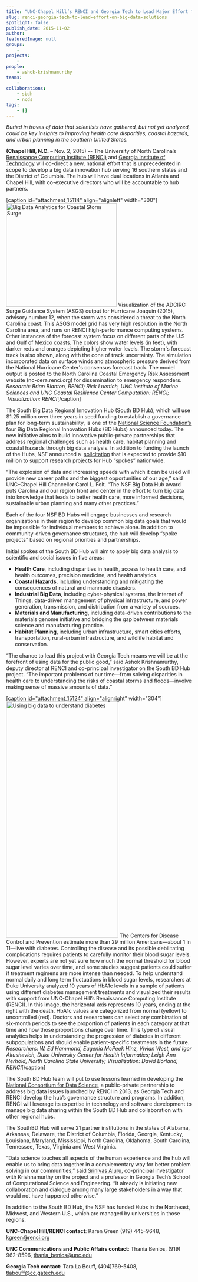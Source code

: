 ```yaml
---
title: "UNC-Chapel Hill’s RENCI and Georgia Tech to Lead Major Effort that Applies Big Data Solutions to Challenges Faced in North Carolina and the South"
slug: renci-georgia-tech-to-lead-effort-on-big-data-solutions
spotlight: false
publish_date: 2015-11-02
author: 
featuredImage: null
groups:
    - 
projects:
    - 
people:
    - ashok-krishnamurthy
teams: 
    - 
collaborations:
    - sbdh
    - ncds
tags:
    - []
---
```

<p style="text-align: left;"><em>Buried in troves of data that scientists have gathered, but not yet analyzed, could be key insights to improving health care disparities, </em><em>coastal hazards, and urban planning in the southern United States.</em></p>
<strong>(Chapel Hill, N.C.</strong> – Nov. 2, 2015) -- The University of North Carolina’s <a href="http://renci.org/">Renaissance Computing Institute (RENCI)</a> and <a href="http://www.gatech.edu">Georgia Institute of Technology</a> will co-direct a new, national effort that is unprecedented in scope to develop a big data innovation hub serving 16 southern states and the District of Columbia. The hub will have dual locations in Atlanta and Chapel Hill, with co-executive directors who will be accountable to hub partners.

<!--more-->

[caption id="attachment_15114" align="alignleft" width="300"]<a href="http://renci.org/wp-content/uploads/2015/11/bdhub-feat-11-2-2015.png" rel="lightbox"><img class="wp-image-15114 size-medium" title="Big Data Analytics for Coastal Storm Surge" src="http://renci.org/wp-content/uploads/2015/11/bdhub-feat-11-2-2015-300x281.png" alt="Big Data Analytics for Coastal Storm Surge" width="300" height="281" /></a> Visualization of the ADCIRC Surge Guidance System (ASGS) output for Hurricane Joaquin (2015), advisory number 12, when the storm was considered a threat to the North Carolina coast. This ASGS model grid has very high resolution in the North Carolina area, and runs on RENCI high-performance computing systems. Other instances of the forecast system focus on different parts of the U.S and Gulf of Mexico coasts. The colors show water levels (in feet), with darker reds and oranges depicting higher water levels. The storm's forecast track is also shown, along with the cone of track uncertainty. The simulation incorporated data on surface winds and atmospheric pressure derived from the National Hurricane Center's consensus forecast track. The model output is posted to the North Carolina Coastal Emergency Risk Assessment website (nc-cera.renci.org) for dissemination to emergency responders. <em>Research: Brian Blanton, RENCI; Rick Luettich, UNC Institute of Marine Sciences and UNC Coastal Resilience Center Computation: RENCI;  Visualization: RENCI</em>[/caption]

The South Big Data Regional Innovation Hub (South BD Hub), which will use $1.25 million over three years in seed funding to establish a governance plan for long-term sustainability, is one of the <a href="http://www.nsf.gov/news/news_summ.jsp?preview=y&amp;cntn_id=136784">National Science Foundation’s</a> four Big Data Regional Innovation Hubs (BD Hubs) announced today. The new initiative aims to build innovative public-private partnerships that address regional challenges such as health care, habitat planning and coastal hazards through big data analysis. In addition to funding the launch of the Hubs, NSF announced a  <a href="http://www.nsf.gov/publications/pub_summ.jsp?WT.z_pims_id=505264&amp;ods_key=nsf16510">solicitation</a> that is expected to provide $10 million to support research projects for Hub “spokes” nationwide.

“The explosion of data and increasing speeds with which it can be used will provide new career paths and the biggest opportunities of our age,” said UNC–Chapel Hill Chancellor Carol L. Folt. “The NSF Big Data Hub award puts Carolina and our region front and center in the effort to turn big data into knowledge that leads to better health care, more informed decisions, sustainable urban planning and many other practices.”

Each of the four NSF BD Hubs will engage businesses and research organizations in their region to develop common big data goals that would be impossible for individual members to achieve alone. In addition to community-driven governance structures, the hub will develop “spoke projects” based on regional priorities and partnerships.

Initial spokes of the South BD Hub will aim to apply big data analysis to scientific and social issues in five areas:
<ul>
	<li><strong>Health Care</strong>, including disparities in health, access to health care, and health outcomes, precision medicine, and health analytics.</li>
	<li><strong>Coastal Hazards</strong>, including understanding and mitigating the consequences of natural and manmade disasters.</li>
	<li><strong>Industrial Big Data</strong>, including cyber-physical systems, the Internet of Things, data-driven management of physical infrastructure, and power generation, transmission, and distribution from a variety of sources.</li>
	<li><strong>Materials and Manufacturing</strong>, including data-driven contributions to the materials genome initiative and bridging the gap between materials science and manufacturing practice.</li>
	<li><strong>Habitat Planning</strong>, including urban infrastructure, smart cities efforts, transportation, rural-urban infrastructure, and wildlife habitat and conservation.</li>
</ul>
“The chance to lead this project with Georgia Tech means we will be at the forefront of using data for the public good,” said Ashok Krishnamurthy, deputy director at RENCI and co-principal investigator on the South BD Hub project. “The important problems of our time—from solving disparities in health care to understanding the risks of coastal storms and floods—involve making sense of massive amounts of data.”

[caption id="attachment_15124" align="alignright" width="304"]<a href="http://renci.org/wp-content/uploads/2015/11/PathMap_HighRes_ColumnSummary_01.jpeg" rel="lightbox"><img class="wp-image-15124 size-full" src="http://renci.org/wp-content/uploads/2015/11/PathMap_HighRes_ColumnSummary_01.jpeg" alt="Using big data to understand diabetes" width="304" height="640" /></a> The Centers for Disease Control and Prevention estimate more than 29 million Americans—about 1 in 11—live with diabetes. Controlling the disease and its possible debilitating complications requires patients to carefully monitor their blood sugar levels. However, experts are not yet sure how much the normal threshold for blood sugar level varies over time, and some studies suggest patients could suffer if treatment regimens are more intense than needed. To help understand normal daily and long term fluctuations in blood sugar levels, researchers at Duke University analyzed 10 years of HbA1c levels in a sample of patients using different diabetes management treatments and visualized their results with support from UNC-Chapel Hill’s Renaissance Computing Institute (RENCI). In this image, the horizontal axis represents 10 years, ending at the right with the death. HbA1c values are categorized from normal (yellow) to uncontrolled (red). Doctors and researchers can select any combination of six-month periods to see the proportion of patients in each category at that time and how those proportions change over time. This type of visual analytics helps in understanding the progression of diabetes in different subpopulations and should enable patient-specific treatments in the future. <em>Researchers: W. Ed Hammond, Eugenia McPeek Hinz, Vivian West, and Igor Akushevich, Duke University Center for Health Informatics; Leigh Ann Herhold, North Carolina State University; Visualization: David Borland, RENCI</em>[/caption]

The South BD Hub team will put to use lessons learned in developing the <a href="http://www.data2discovery.org">National Consortium for Data Science</a>, a public-private partnership to address big data issues launched by RENCI in 2013, as Georgia Tech and RENCI develop the hub’s governance structure and programs. In addition, RENCI will leverage its expertise in technology and software development to manage big data sharing within the South BD Hub and collaboration with other regional hubs.

The SouthBD Hub will serve 21 partner institutions in the states of Alabama, Arkansas, Delaware, the District of Columbia, Florida, Georgia, Kentucky, Louisiana, Maryland, Mississippi, North Carolina, Oklahoma, South Carolina, Tennessee, Texas, Virginia and West Virginia.

“Data science touches all aspects of the human experience and the hub will enable us to bring data together in a complementary way for better problem solving in our communities,” said <a href="http://www.cc.gatech.edu/~saluru/">Srinivas Aluru</a>, co-principal investigator with Krishnamurthy on the project and a professor in Georgia Tech’s School of Computational Science and Engineering. “It already is initiating new collaboration and dialogue among many large stakeholders in a way that would not have happened otherwise.”

In addition to the South BD Hub, the NSF has funded Hubs in the Northeast, Midwest, and Western U.S., which are managed by universities in those regions.

<strong>UNC-Chapel Hill/RENCI contact</strong>: Karen Green (919) 445-9648, <a href="mailto:kgreen@renci.org">kgreen@renci.org</a>

<strong>UNC Communications and Public Affairs contact</strong>: Thania Benios, (919) 962-8596, <a href="mailto:thania_benios@unc.edu">thania_benios@unc.edu</a>

<strong>Georgia Tech contact: </strong>Tara La Bouff, (404)769-5408, <a href="mailto:tlabouff@cc.gatech.edu">tlabouff@cc.gatech.edu</a>

&nbsp;
